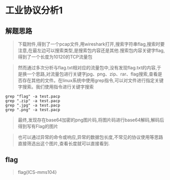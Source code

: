 # 工业协议分析1

## 解题思路

> 下载附件,得到了一个pcap文件,用wireshark打开,搜索字符串flag,搜索时要注意,在最左边可以搜索类型,是搜索包内容还是其他.搜索包内容关键字flag,得到了一个长度为10120的TCP流量包

> 然而通过多次分析与flag.txt相对应的流量包中,没有发现flag.txt的内容,于是换一个思路,对流量包进行关键字jpg、png、zip、rar、flag搜索,查看是否存在其他的文件。在linux系统中使用grep指令,可以对文件进行指定关键字搜索。我们使用指令进行关键字搜索

```
grep "flag" -a test.pacp
grep ".zip" -a test.pacp
grep ".jpg" -a test.pacp
grep ".png" -a test.pacp
```

> 最终,发现存在base64加密的png图片码,将图片码进行base64解码,解码后得到写有Flag的图片

> 也可以通过异常的命令或响应,异常的数据包长度,不常见的协议使用等思路直接筛选出这个图片,查看长度就可以直接看到.


## flag

> flag{ICS-mms104}